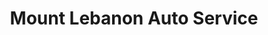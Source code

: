 ---
title: "Mount Lebanon Auto Service"
url: /pittsburgh/mount-lebanon-auto-service/
shop: car repair
---